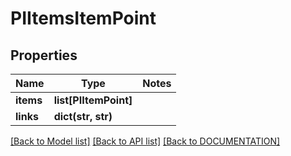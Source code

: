 # PIItemsItemPoint

## Properties
Name | Type | Notes
------------ | ------------- | -------------
**items** | **list[PIItemPoint]**
**links** | **dict(str, str)**

[[Back to Model list]](../../DOCUMENTATION.md#documentation-for-models) [[Back to API list]](../../DOCUMENTATION.md#documentation-for-api-endpoints) [[Back to DOCUMENTATION]](../../DOCUMENTATION.md)
